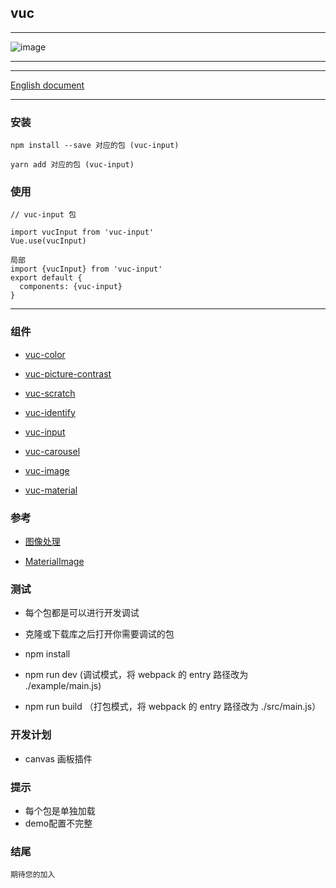 ## vuc

---

![image](https://github.com/loo41/vuc/blob/master/doc/canvas.gif)

---

---

[English document](https://github.com/loo41/vuc/blob/master/README.md)

---

### 安装
```
npm install --save 对应的包 (vuc-input)

yarn add 对应的包 (vuc-input)
```

### 使用
```
// vuc-input 包

import vucInput from 'vuc-input'
Vue.use(vucInput)

局部
import {vucInput} from 'vuc-input'
export default {
  components: {vuc-input}
}
```

---

### 组件

- [vuc-color](https://github.com/loo41/vuc/tree/master/package/vuc-color) 

- [vuc-picture-contrast](https://github.com/loo41/vuc/tree/master/package/vuc-picture-contrast) 

- [vuc-scratch](https://github.com/loo41/vuc/tree/master/package/vuc-scratch)

- [vuc-identify](https://github.com/loo41/vuc/tree/master/package/vuc-identify) 

- [vuc-input](https://github.com/loo41/vuc/tree/master/package/vec-input) 

- [vuc-carousel](https://github.com/loo41/vuc/tree/master/package/vuc-carousel) 

- [vuc-image](https://github.com/loo41/vuc/tree/master/package/vuc-image) 

- [vuc-material](https://github.com/loo41/vuc/tree/master/package/vuc-material) 


### 参考

- [图像处理](https://www.cnblogs.com/st-leslie/p/8317850.html?utm_source=debugrun&utm_medium=referral)

- [MaterialImage](https://github.com/yscoder/MaterialImage)


### 测试

- 每个包都是可以进行开发调试

- 克隆或下载库之后打开你需要调试的包

- npm install

- npm run dev (调试模式，将 webpack 的 entry 路径改为 ./example/main.js)

- npm run build （打包模式，将 webpack 的 entry 路径改为 ./src/main.js）


### 开发计划

- canvas 画板插件

### 提示

- 每个包是单独加载
- demo配置不完整

### 结尾
```
期待您的加入
```
